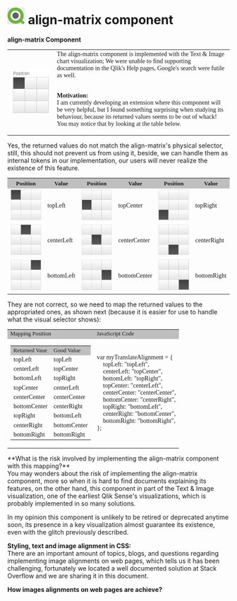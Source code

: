# <img src="images/Qlik-Logo-01.png" width="40px"> align-matrix component

**align-matrix Component**
<table style="font-family: Calibri; border-collapse: collapse;">
	<tr>
		<td>
<img src="images/Align-Matrix-Component-01.png" width="400px">
		</td>
		<td>
The align-matrix component is implemented with the Text & Image chart visualization; We were unable to find supporting documentation in the Qlik's Help pages, Google's search were futile as well.<br><br>

<b>Motivation:</b><br>
I am currently developing an extension where this component will be very helpful, but I found something surprising when studying its behaviour, because its returned values seems to be out of whack! You may notice that by looking at the table below.
		</td>
	</tr>
</table>
Yes, the returned values do not match the align-matrix's physical selector, still, this should not prevent us from using it, beside, we can handle them as internal tokens in our implementation, our users will never realize the existence of this feature.<br>
 
<table style="font-family: Calibri; border-collapse: collapse;">
  <tr style="font-family: Tahoma; font-size: 13px; background-color: #bfbfbf;">
	<th>Position</th>
	<th>Value</th>
	<th>Position</th>
	<th>Value</th>
	<th>Position</th>
	<th>Value</th>
  </tr>
  <tr>
	  <td>
<img src="images/T-L.png" width="100px">
      </td>
	  <td>topLeft</td>
	  <td>
<img src="images/M-L.png" width="100px">
	  </td>
	  <td>topCenter</td>
	  <td>
<img src="images/B-L.png" width="100px">	  
	  </td>
	  <td>topRight</td>
  </tr>
  <tr>
	  <td>
<img src="images/T-M.png" width="100px">
      </td>
	  <td>centerLeft</td>
	  <td>
<img src="images/M-M.png" width="100px">
	  </td>
	  <td>centerCenter</td>
	  <td>
<img src="images/B-M.png" width="100px">	  
	  </td>
	  <td>centerRight</td>
  </tr>
  <tr>
	  <td>
<img src="images/T-R.png" width="100px">
      </td>
	  <td>bottomLeft</td>
	  <td>
<img src="images/M-R.png" width="100px">
	  </td>
	  <td>bottomCenter</td>
	  <td>
<img src="images/B-R.png" width="100px">	  
	  </td>
	  <td>bottomRight</td>
  </tr>
</table>
They are not correct, so we need to map the returned values to the appropriated ones, as shown next (because it is easier for use to handle what the visual selector shows):<br>

<table style="font-family: Calibri; border-collapse: collapse;">
   <tr style="font-family: Tahoma; font-size: 13px; background-color: #bfbfbf;">
	  <td>Mapping Position</td>
	  <td>JavaScript Code</td>
   </tr>
   <tr>
	<td>
<table style="font-family: Calibri; border-collapse: collapse;">
   <tr style="font-family: Tahoma; font-size: 13px; background-color: #bfbfbf;">
	  <td>Returned Vaue</td>
	  <td>Good Value</td>
   </tr>
   <tr><td>topLeft</td><td>topLeft</td></tr>
   <tr><td>centerLeft</td><td>topCenter</td></tr>
   <tr><td>bottomLeft</td><td>topRight</td></tr>
   <tr><td>topCenter</td><td>centerLeft</td></tr>
   <tr><td>centerCenter</td><td>centerCenter</td></tr>
   <tr><td>bottomCenter</td><td>centerRight</td></tr>
   <tr><td>topRight</td><td>bottomLeft</td></tr>
   <tr><td>centerRight</td><td>bottomCenter</td></tr>
   <tr><td>bottomRight</td><td>bottomRight</td></tr>
</table>
    </td>
    <td>
var myTranslateAlignment = {<br>
&nbsp;&nbsp;&nbsp;&nbsp;topLeft:      "topLeft",<br>
&nbsp;&nbsp;&nbsp;&nbsp;centerLeft:   "topCenter",<br>
&nbsp;&nbsp;&nbsp;&nbsp;bottomLeft:   "topRight",<br>
&nbsp;&nbsp;&nbsp;&nbsp;topCenter:    "centerLeft",<br>
&nbsp;&nbsp;&nbsp;&nbsp;centerCenter: "centerCenter",<br>
&nbsp;&nbsp;&nbsp;&nbsp;bottomCenter: "centerRight",<br>
&nbsp;&nbsp;&nbsp;&nbsp;topRight:     "bottomLeft",<br>
&nbsp;&nbsp;&nbsp;&nbsp;centerRight:  "bottomCenter",<br>
&nbsp;&nbsp;&nbsp;&nbsp;bottomRight:  "bottomRight",<br>
};
	</td>
   </td>
</table>
**What is the risk involved by implementing the align-matrix component with this mapping?**<br>
You may wonders about the risk of implementing the align-matrix component, more so when it is hard to find  documents explaining its features, on the other hand, this component in part of the Text & Image visualization, one of the earliest Qlik Sense's visualizations, which is probably implemented in so many solutions.

In my opinion this component is unlikely to be retired or deprecated anytime soon, its presence in a key visualization almost guarantee its existence, even with the glitch previously described. 

**Styling, text and image alignment in CSS:**<br>
 There are an important amount of topics, blogs, and questions regarding implementing image alignments on web pages, which tells us it has been challenging, fortunately we located a well documented solution at Stack Overflow and we are sharing it in this document. 

**How images alignments on web pages are achieve?**<br>